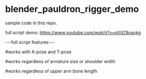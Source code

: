 # blender_pauldron_rigger_demo
sample code in this repo.

full script demo:
https://www.youtube.com/watch?v=pIUIZ8oavkg

---full script features---

#works with A-pose and T-pose

#works regardless of armature size or shoulder width

#works regardless of upper arm bone length
